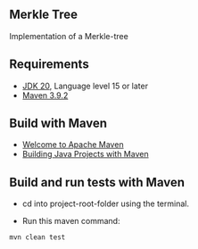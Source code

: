## Merkle Tree

Implementation of a Merkle-tree


## Requirements

* [JDK 20](http://www.oracle.com/technetwork/java/javase/downloads/index.html), Language level 15 or later
* [Maven 3.9.2](http://maven.apache.org/download.cgi)

## Build with Maven

* [Welcome to Apache Maven](https://maven.apache.org/)
* [Building Java Projects with Maven](https://spring.io/guides/gs/maven/)

## Build and run tests with Maven

* cd into project-root-folder using the terminal.

* Run this maven command:
 
``` 
mvn clean test
```
